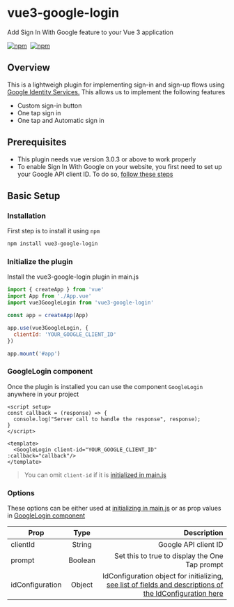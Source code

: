 # vue3-google-login

Add Sign In With Google feature to your Vue 3 application
<p>
  <a href="https://npm-stat.com/charts.html?package=vue3-google-login"><img src="https://img.shields.io/npm/dm/vue3-google-login.svg" alt="npm"/></a>&nbsp;
  <a href="https://www.npmjs.com/package/vue3-google-login"><img src="https://img.shields.io/npm/v/vue3-google-login.svg" alt="npm"/></a>
</p>

## Overview

This is a lightweigh plugin for implementing sign-in and sign-up flows using <a href="https://developers.google.com/identity/oauth2/web" target="_blank"> Google Identity Services.</a> This allows us to implement the following features

- Custom sign-in button 
- One tap sign in 
- One tap and Automatic sign in 

## Prerequisites

- This plugin needs vue version 3.0.3 or above to work properly
- To enable Sign In With Google on your website, you first need to set up your Google API client ID. To do so, <a href="https://developers.google.com/identity/gsi/web/guides/get-google-api-clientid" target="_blank">follow these steps</a>

## Basic Setup

### Installation

First step is to install it using `npm`

```bash
npm install vue3-google-login
```

### Initialize the plugin

Install the vue3-google-login plugin in main.js

```javascript
import { createApp } from 'vue'
import App from './App.vue'
import vue3GoogleLogin from 'vue3-google-login'

const app = createApp(App)

app.use(vue3GoogleLogin, {
  clientId: 'YOUR_GOOGLE_CLIENT_ID'
})

app.mount('#app')
```

### GoogleLogin component

Once the plugin is installed you can use the component `GoogleLogin` anywhere in your project

```vue
<script setup>
const callback = (response) => {
  console.log("Server call to handle the response", response);
}
</script>

<template>
  <GoogleLogin client-id="YOUR_GOOGLE_CLIENT_ID" :callback="callback"/>
</template>
```

>  You can omit `client-id` if it is <a href="#initialize-the-plugin">initialized in main.js</a>

### Options

These options can be either used at <a href="#initialize-the-plugin">initializing in main.js</a> or as prop values in <a href="#googlelogin-component">GoogleLogin component</a>

| Prop            |  Type   |                                                                                                                                                                                                                    Description |
| --------------- | :-----: | -----------------------------------------------------------------------------------------------------------------------------------------------------------------------------------------------------------------------------: |
| clientId        | String  |                                                                                                                                                                                                           Google API client ID |
| prompt          | Boolean |                                                                                                                                                                                 Set this to true to display the One Tap prompt |
| idConfiguration | Object  | IdConfiguration object for initializing, <a href="https://developers.google.com/identity/gsi/web/reference/js-reference#IdConfiguration" target="_blank"> see list of  fields and descriptions of the IdConfiguration here</a> |